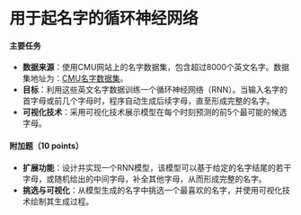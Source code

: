 # 用于起名字的循环神经网络

#### 主要任务
- **数据来源**：使用CMU网站上的名字数据集，包含超过8000个英文名字。数据集地址为：[CMU名字数据集](https://www.cs.cmu.edu/afs/cs/project/ai-repository/ai/areas/nlp/corpora/names/)。
- **目标**：利用这些英文名字数据训练一个循环神经网络（RNN）。当输入名字的首字母或前几个字母时，程序自动生成后续字母，直至形成完整的名字。
- **可视化技术**：采用可视化技术展示模型在每个时刻预测的前5个最可能的候选字母。

#### 附加题（10 points）
- **扩展功能**：设计并实现一个RNN模型，该模型可以基于给定的名字结尾的若干字母，或随机给出的中间字母，补全其他字母，从而形成完整的名字。
- **挑选与可视化**：从模型生成的名字中挑选一个最喜欢的名字，并使用可视化技术绘制其生成过程。